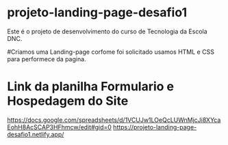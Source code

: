 # projeto-landing-page-desafio1
Este é o projeto de desenvolvimento do curso de Tecnologia da Escola DNC.

#Criamos uma Landing-page corfome foi solicitado
usamos HTML e CSS para performece da pagina.

# Link da planilha Formulario e Hospedagem do Site
https://docs.google.com/spreadsheets/d/1VCUJw1LOeQcLUWnMjcJi8XYcaEohH8AcSCAP3HFhmcw/edit#gid=0
https://projeto-landing-page-desafio1.netlify.app/
